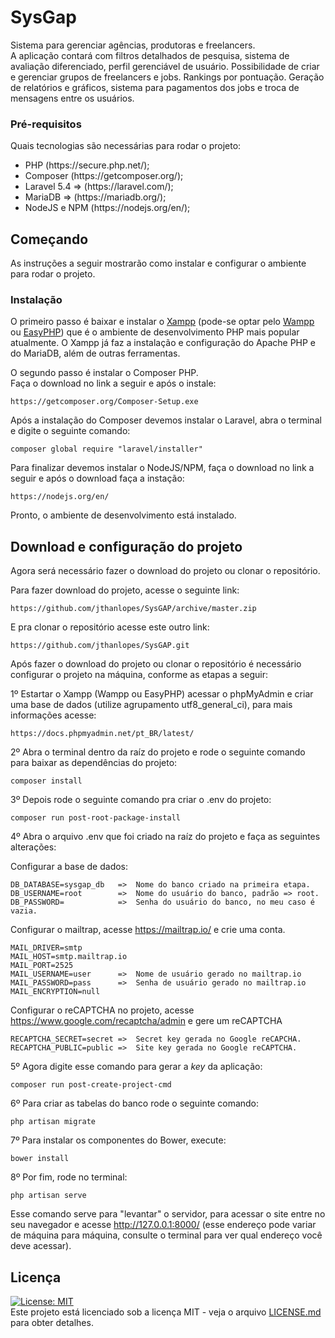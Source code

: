 # SysGap

Sistema para gerenciar agências, produtoras e freelancers.<br>
A aplicação contará com filtros detalhados de pesquisa, sistema de avaliação diferenciado, perfil gerenciável de usuário. 
Possibilidade de criar e gerenciar grupos de freelancers e jobs. Rankings por pontuação. Geração de relatórios e gráficos, 
sistema para pagamentos dos jobs e troca de mensagens entre os usuários.

### Pré-requisitos

Quais tecnologias são necessárias para rodar o projeto:
<ul>
  <li>PHP (https://secure.php.net/);</li>
  <li>Composer (https://getcomposer.org/);</li>
  <li>Laravel 5.4 => (https://laravel.com/);</li>
  <li>MariaDB => (https://mariadb.org/);</li>
  <li>NodeJS e NPM (https://nodejs.org/en/);</li>
</ul>

## Começando

As instruções a seguir mostrarão como instalar e configurar o ambiente para rodar o projeto.

### Instalação

O primeiro passo é baixar e instalar o <a href="https://www.apachefriends.org/pt_br/index.html">Xampp</a> (pode-se optar pelo <a href="http://www.wampserver.com/en/">Wampp</a> ou <a href="http://www.easyphp.org/">EasyPHP</a>) que é o ambiente de desenvolvimento PHP mais popular atualmente.
O Xampp já faz a instalação e configuração do Apache PHP e do MariaDB, além de outras ferramentas.

O segundo passo é instalar o Composer PHP.<br>
Faça o download no link a seguir e após o instale:
```
https://getcomposer.org/Composer-Setup.exe
```

Após a instalação do Composer devemos instalar o Laravel, abra o terminal e digite o seguinte comando:
```
composer global require "laravel/installer"
```

Para finalizar devemos instalar o NodeJS/NPM, faça o download no link a seguir e após o download faça a instação:
```
https://nodejs.org/en/
```

Pronto, o ambiente de desenvolvimento está instalado.

## Download e configuração do projeto

Agora será necessário fazer o download do projeto ou clonar o repositório.

Para fazer download do projeto, acesse o seguinte link:
```
https://github.com/jthanlopes/SysGAP/archive/master.zip
```
E pra clonar o repositório acesse este outro link:
```
https://github.com/jthanlopes/SysGAP.git
```

Após fazer o download do projeto ou clonar o repositório é necessário configurar o projeto na máquina, conforme as etapas a seguir:

1º Estartar o Xampp (Wampp ou EasyPHP) acessar o phpMyAdmin e criar uma base de dados (utilize agrupamento utf8_general_ci), para mais informações acesse:
```
https://docs.phpmyadmin.net/pt_BR/latest/
```

2º Abra o terminal dentro da raíz do projeto e rode o seguinte comando para baixar as dependências do projeto:
```
composer install
```

3º Depois rode o seguinte comando pra criar o .env do projeto:
```
composer run post-root-package-install
```

4º Abra o arquivo .env que foi criado na raíz do projeto e faça as seguintes alterações:

Configurar a base de dados:

```
DB_DATABASE=sysgap_db   =>  Nome do banco criado na primeira etapa.
DB_USERNAME=root        =>  Nome do usuário do banco, padrão => root.
DB_PASSWORD=            =>  Senha do usuário do banco, no meu caso é vazia.
```

Configurar o mailtrap, acesse https://mailtrap.io/ e crie uma conta.

```
MAIL_DRIVER=smtp
MAIL_HOST=smtp.mailtrap.io
MAIL_PORT=2525
MAIL_USERNAME=user      =>  Nome de usuário gerado no mailtrap.io
MAIL_PASSWORD=pass      =>  Senha de usuário gerado no mailtrap.io
MAIL_ENCRYPTION=null
```

Configurar o reCAPTCHA no projeto, acesse https://www.google.com/recaptcha/admin e gere um reCAPTCHA

```
RECAPTCHA_SECRET=secret =>  Secret key gerada no Google reCAPCHA.
RECAPTCHA_PUBLIC=public =>  Site key gerada no Google reCAPTCHA.
```

5º Agora digite esse comando para gerar a _key_ da aplicação:

```
composer run post-create-project-cmd
```

6º Para criar as tabelas do banco rode o seguinte comando:

```
php artisan migrate
```

7º Para instalar os componentes do Bower, execute:

```
bower install
```

8º Por fim, rode no terminal:

```
php artisan serve
```
Esse comando serve para "levantar" o servidor, para acessar o site entre no seu navegador e acesse http://127.0.0.1:8000/ (esse endereço pode variar de máquina para máquina, consulte o terminal para ver qual endereço você deve acessar).

## Licença

[![License: MIT](https://img.shields.io/badge/License-MIT-yellow.svg)](https://opensource.org/licenses/MIT) <br>
Este projeto está licenciado sob a licença MIT - veja o arquivo <a href="https://github.com/jthanlopes/SysGAP/blob/master/LICENSE">LICENSE.md</a> para obter detalhes.
